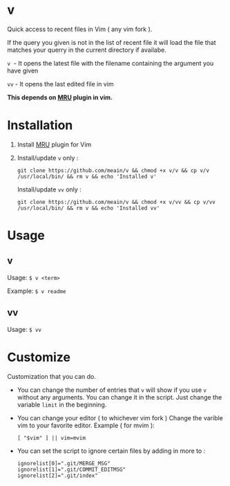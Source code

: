 # v
Quick access to recent files in Vim ( any vim fork ).

If the query you given is not in the list of recent file it will load the file that matches your querry in the current directory if availabe.

`v`&nbsp; - It opens the latest file with the filename containing the argument you have given

`vv` - It opens the last edited file in vim

**This depends on [MRU](https://github.com/vim-scripts/mru.vim) plugin in vim.**


# Installation
1. Install [MRU](https://github.com/vim-scripts/mru.vim) plugin for Vim
2. Install/update `v` only :

    ```
    git clone https://github.com/meain/v && chmod +x v/v && cp v/v /usr/local/bin/ && rm v && echo 'Installed v'
    ```
    Install/update `vv` only :

    ```
    git clone https://github.com/meain/v && chmod +x v/vv && cp v/vv /usr/local/bin/ && rm v && echo 'Installed vv'
    ```

# Usage

## v
Usage: `$ v <term>`

Example: `$ v readme`
## vv
Usage: `$ vv`


# Customize
Customization that you can do.

* You can change the number of entries that `v` will show if you use `v` without any arguments. You can change it in the script. Just change the variable `limit` in the beginning.

* You can change your editor ( to whichever vim fork )
    Change the varible vim to your favorite editor.
    Example ( for mvim ):

    ```
    [ "$vim" ] || vim=mvim
    ```

* You can set the script to ignore certain files by adding in more to :
    ```
    ignorelist[0]=".git/MERGE_MSG"
    ignorelist[1]=".git/COMMIT_EDITMSG"
    ignorelist[2]=".git/index"
    ```
